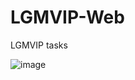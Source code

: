 # LGMVIP-Web
LGMVIP tasks 


![image](https://github.com/dharunsri09/LGM_task1/assets/115633964/8f47cea8-8479-4e80-be6f-01bacf6c1759)
